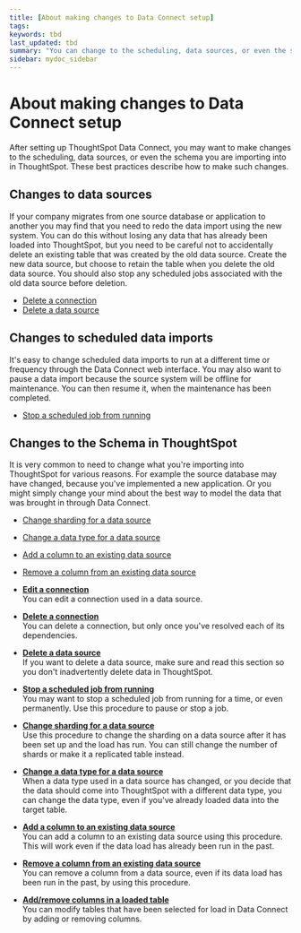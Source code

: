 ```yaml
---
title: [About making changes to Data Connect setup]
tags: 
keywords: tbd
last_updated: tbd
summary: "You can change to the scheduling, data sources, or even the schema."
sidebar: mydoc_sidebar
---
```

# About making changes to Data Connect setup

After setting up ThoughtSpot Data Connect, you may want to make changes to the scheduling, data sources, or even the schema you are importing into in ThoughtSpot. These best practices describe how to make such changes.

## Changes to data sources

If your company migrates from one source database or application to another you may find that you need to redo the data import using the new system. You can do this without losing any data that has already been loaded into ThoughtSpot, but you need to be careful not to accidentally delete an existing table that was created by the old data source. Create the new data source, but choose to retain the table when you delete the old data source. You should also stop any scheduled jobs associated with the old data source before deletion.

-   [Delete a connection](delete_a_connection.html#)
-   [Delete a data source](delete_data_source.html#)

## Changes to scheduled data imports

It's easy to change scheduled data imports to run at a different time or frequency through the Data Connect web interface. You may also want to pause a data import because the source system will be offline for maintenance. You can then resume it, when the maintenance has been completed.

-   [Stop a scheduled job from running](stop_scheduled_job.html#)

## Changes to the Schema in ThoughtSpot

It is very common to need to change what you're importing into ThoughtSpot for various reasons. For example the source database may have changed, because you've implemented a new application. Or you might simply change your mind about the best way to model the data that was brought in through Data Connect.

-   [Change sharding for a data source](change_sharding.html#)
-   [Change a data type for a data source](change_data_type.html#)
-   [Add a column to an existing data source](add_a_column.html#)
-   [Remove a column from an existing data source](remove_column.html#)

-   **[Edit a connection](../../../data_connect/data_connect/making_changes/edit_a_connection.html)**  
You can edit a connection used in a data source.
-   **[Delete a connection](../../../data_connect/data_connect/making_changes/delete_a_connection.html)**  
You can delete a connection, but only once you've resolved each of its dependencies.
-   **[Delete a data source](../../../data_connect/data_connect/making_changes/delete_data_source.html)**  
If you want to delete a data source, make sure and read this section so you don't inadvertently delete data in ThoughtSpot.
-   **[Stop a scheduled job from running](../../../data_connect/data_connect/making_changes/stop_scheduled_job.html)**  
You may want to stop a scheduled job from running for a time, or even permanently. Use this procedure to pause or stop a job.
-   **[Change sharding for a data source](../../../data_connect/data_connect/making_changes/change_sharding.html)**  
Use this procedure to change the sharding on a data source after it has been set up and the load has run. You can still change the number of shards or make it a replicated table instead.
-   **[Change a data type for a data source](../../../data_connect/data_connect/making_changes/change_data_type.html)**  
When a data type used in a data source has changed, or you decide that the data should come into ThoughtSpot with a different data type, you can change the data type, even if you've already loaded data into the target table.
-   **[Add a column to an existing data source](../../../data_connect/data_connect/making_changes/add_a_column.html)**  
You can add a column to an existing data source using this procedure. This will work even if the data load has already been run in the past.
-   **[Remove a column from an existing data source](../../../data_connect/data_connect/making_changes/remove_column.html)**  
You can remove a column from a data source, even if its data load has been run in the past, by using this procedure.
-   **[Add/remove columns in a loaded table](../../../data_connect/data_connect/making_changes/add_remove_columns_in_a_loaded_table.html)**  
You can modify tables that have been selected for load in Data Connect by adding or removing columns.
